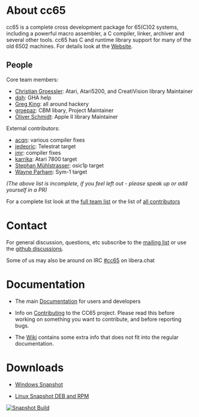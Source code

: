 # About cc65

cc65 is a complete cross development package for 65(C)02 systems, including
a powerful macro assembler, a C compiler, linker, archiver and several
other tools. cc65 has C and runtime library support for many of the old 6502 machines.
For details look at the [Website](https://cc65.github.io).

## People

Core team members:

* [Christian Groessler](https://github.com/groessler): Atari, Atari5200, and CreatiVision library Maintainer
* [dqh](https://github.com/dqh-au): GHA help
* [Greg King](https://github.com/greg-king5): all around hackery
* [groepaz](https://github.com/mrdudz): CBM libary, Project Maintainer
* [Oliver Schmidt](https://github.com/oliverschmidt): Apple II library Maintainer

External contributors:

* [acqn](https://github.com/acqn): various compiler fixes
* [jedeoric](https://github.com/jedeoric): Telestrat target
* [jmr](https://github.com/jmr): compiler fixes
* [karrika](https://github.com/karrika): Atari 7800 target
* [Stephan Mühlstrasser](https://github.com/smuehlst): osic1p target
* [Wayne Parham](https://github.com/WayneParham): Sym-1 target

*(The above list is incomplete, if you feel left out - please speak up or add yourself in a PR)*

For a complete list look at the [full team list](https://github.com/orgs/cc65/teams) or the list of [all contributors](https://github.com/cc65/cc65/graphs/contributors)

# Contact

For general discussion, questions, etc subscribe to the [mailing list](https://cc65.github.io/mailing-lists.html) or use the [github discussions](https://github.com/cc65/cc65/discussions).

Some of us may also be around on IRC [#cc65](https://web.libera.chat/#cc65) on libera.chat

# Documentation

* The main [Documentation](https://cc65.github.io/doc) for users and developers

* Info on [Contributing](Contributing.md) to the CC65 project. Please read this before working on something you want to contribute, and before reporting bugs.

* The [Wiki](https://github.com/cc65/wiki/wiki) contains some extra info that does not fit into the regular documentation.

# Downloads

* [Windows Snapshot](https://sourceforge.net/projects/cc65/files/cc65-snapshot-win32.zip)

* [Linux Snapshot DEB and RPM](https://software.opensuse.org//download.html?project=home%3Astrik&package=cc65)

[![Snapshot Build](https://github.com/cc65/cc65/actions/workflows/snapshot-on-push-master.yml/badge.svg?branch=master)](https://github.com/cc65/cc65/actions/workflows/snapshot-on-push-master.yml)
